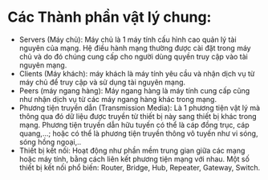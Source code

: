 #  Các Thành phần vật lý chung:
* Servers (Máy chủ):  Máy chủ là 1 máy tính cấu hình cao quản lý tài nguyên của mạng. Hệ điều hành mạng thường được cài đặt trong máy chủ và do đó chúng cung cấp cho người dùng quyền truy cập vào tài nguyên mạng. 
* Clients (Máy khách):  máy khách là máy tính yêu cầu và nhận dịch vụ từ máy chủ để truy cập và sử dụng tài nguyên mạng. 
* Peers (máy ngang hàng): Máy ngang hàng là máy tính cung cấp cũng như nhận dịch vụ từ các máy ngang hàng khác trong mạng. 
* Phương tiện truyền dẫn (Transmission Media): Là 1 phương tiện vật lý mà thông qua đó dữ liệu được truyền từ thiết bị này sang thiết bị khác trong mạng. 
Phương tiện truyền dẫn hữu tuyến có thể là cáp đồng trục, cáp quang,...; hoặc có thể là phương tiện truyền thông vô tuyến như vi sóng, sóng hồng ngoại,.. 
* Thiết bị kết nối: Hoạt động như phần mềm trung gian giữa các mạng hoặc máy tính, bằng cách liên kết phương tiện mạng với nhau.
Một số thiết bị kết nối phổ biến: Router, Bridge, Hub, Repeater, Gateway, Switch. 
